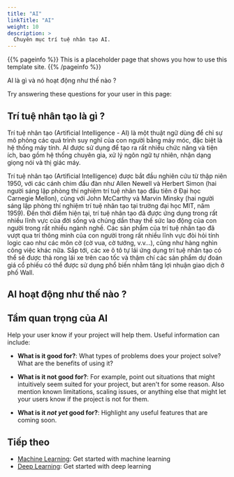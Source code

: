 ```yaml
---
title: "AI"
linkTitle: "AI"
weight: 10
description: >
  Chuyên mục trí tuệ nhân tạo AI.
---
```


{{% pageinfo %}}
This is a placeholder page that shows you how to use this template site.
{{% /pageinfo %}}


AI là gì và nó hoạt động như thế nào ?

Try answering these questions for your user in this page:

## Trí tuệ nhân tạo là gì ?

Trí tuệ nhân tạo (Artificial Intelligence - AI) là một thuật ngữ dùng để chỉ sự mô phỏng các quá trình suy nghĩ của con người bằng máy móc, đặc biệt là hệ thống máy tính. AI được sử dụng để tạo ra rất nhiều chức năng và tiện ích, bao gồm hệ thống chuyên gia, xử lý ngôn ngữ tự nhiên, nhận dạng giọng nói và thị giác máy.

Trí tuệ nhân tạo (Artificial Intelligence) được bắt đầu nghiên cứu từ thập niên 1950, với các cánh chim đầu đàn như Allen Newell và Herbert Simon (hai người sáng lập phòng thí nghiệm trí tuệ nhân tạo đầu tiên ở Đại học Carnegie Mellon), cùng với John McCarthy và Marvin Minsky (hai người sáng lập phòng thí nghiệm trí tuệ nhân tạo tại trường đại học MIT, năm 1959). Đến thời điểm hiện tại, trí tuệ nhân tạo đã được ứng dụng trong rất nhiều lĩnh vực của đời sống và chúng dần thay thế sức lao động của con người trong rất nhiều ngành nghề. Các sản phẩm của trí tuệ nhân tạo đã vượt qua trí thông minh của con người trong rất nhiều lĩnh vực đòi hỏi tính logic cao như các môn cờ (cờ vua, cờ tướng, v.v…), cũng như hàng nghìn công việc khác nữa. Sắp tới, các xe ô tô tự lái ứng dụng trí tuệ nhân tạo có thể sẽ được thả rong lái xe trên cao tốc và thậm chí các sản phẩm dự đoán giá cổ phiếu có thể được sử dụng phổ biến nhằm tăng lợi nhuận giao dịch ở phố Wall.

## AI hoạt động như thế nào ?



## Tầm quan trọng của AI

Help your user know if your project will help them. Useful information can include: 

* **What is it good for?**: What types of problems does your project solve? What are the benefits of using it?

* **What is it not good for?**: For example, point out situations that might intuitively seem suited for your project, but aren't for some reason. Also mention known limitations, scaling issues, or anything else that might let your users know if the project is not for them.

* **What is it *not yet* good for?**: Highlight any useful features that are coming soon.

## Tiếp theo

* [Machine Learning](/docs/machinelearning/): Get started with machine learning
* [Deep Learning](/docs/deeplearning/): Get started with deep learning
